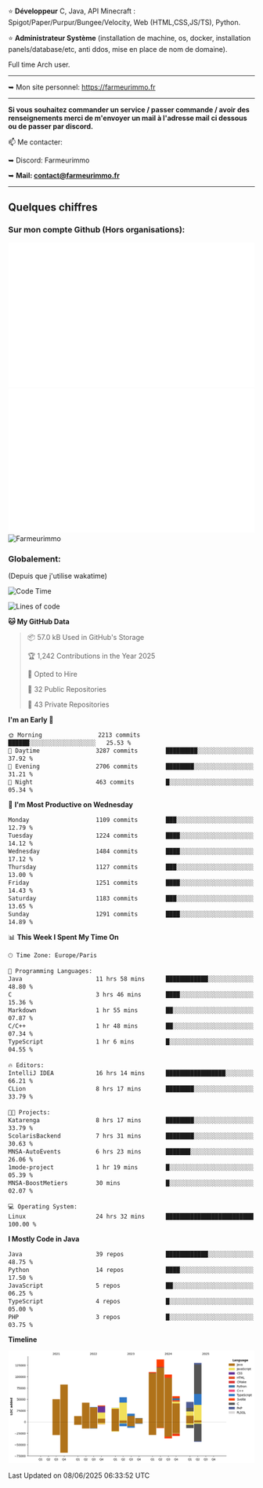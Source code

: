 ⭐ **Développeur** C, Java, API Minecraft : Spigot/Paper/Purpur/Bungee/Velocity, Web (HTML,CSS,JS/TS), Python.

⭐ **Administrateur Système** (installation de machine, os, docker, installation panels/database/etc, anti ddos, mise en place de nom de domaine).

Full time Arch user.

---

➥ Mon site personnel: https://farmeurimmo.fr

---

**Si vous souhaitez commander un service / passer commande / avoir des renseignements merci de m'envoyer un mail à l'adresse mail ci dessous ou de passer par discord.**

📫 Me contacter:
 
   ➥ Discord: Farmeurimmo
   
   ➥ **Mail: contact@farmeurimmo.fr**

---
## Quelques chiffres

### Sur mon compte Github (Hors organisations):

<a href="https://github.com/Farmeurimmo/github-stats">
<img src="https://github.com/Farmeurimmo/github-stats/blob/master/generated/overview.svg#gh-dark-mode-only" />
<img src="https://github.com/Farmeurimmo/github-stats/blob/master/generated/languages.svg#gh-dark-mode-only" />
</a>

<img src="https://komarev.com/ghpvc/?username=Farmeurimmo" alt="Farmeurimmo" />

### Globalement:

(Depuis que j'utilise wakatime)
<!--START_SECTION:waka-->
![Code Time](http://img.shields.io/badge/Code%20Time-2%2C100%20hrs%208%20mins-blue)

![Lines of code](https://img.shields.io/badge/From%20Hello%20World%20I%27ve%20Written-960.0%20thousand%20lines%20of%20code-blue)

**🐱 My GitHub Data** 

> 📦 57.0 kB Used in GitHub's Storage 
 > 
> 🏆 1,242 Contributions in the Year 2025
 > 
> 💼 Opted to Hire
 > 
> 📜 32 Public Repositories 
 > 
> 🔑 43 Private Repositories 
 > 
**I'm an Early 🐤** 

```text
🌞 Morning                2213 commits        ██████░░░░░░░░░░░░░░░░░░░   25.53 % 
🌆 Daytime                3287 commits        █████████░░░░░░░░░░░░░░░░   37.92 % 
🌃 Evening                2706 commits        ████████░░░░░░░░░░░░░░░░░   31.21 % 
🌙 Night                  463 commits         █░░░░░░░░░░░░░░░░░░░░░░░░   05.34 % 
```
📅 **I'm Most Productive on Wednesday** 

```text
Monday                   1109 commits        ███░░░░░░░░░░░░░░░░░░░░░░   12.79 % 
Tuesday                  1224 commits        ████░░░░░░░░░░░░░░░░░░░░░   14.12 % 
Wednesday                1484 commits        ████░░░░░░░░░░░░░░░░░░░░░   17.12 % 
Thursday                 1127 commits        ███░░░░░░░░░░░░░░░░░░░░░░   13.00 % 
Friday                   1251 commits        ████░░░░░░░░░░░░░░░░░░░░░   14.43 % 
Saturday                 1183 commits        ███░░░░░░░░░░░░░░░░░░░░░░   13.65 % 
Sunday                   1291 commits        ████░░░░░░░░░░░░░░░░░░░░░   14.89 % 
```


📊 **This Week I Spent My Time On** 

```text
🕑︎ Time Zone: Europe/Paris

💬 Programming Languages: 
Java                     11 hrs 58 mins      ████████████░░░░░░░░░░░░░   48.80 % 
C                        3 hrs 46 mins       ████░░░░░░░░░░░░░░░░░░░░░   15.36 % 
Markdown                 1 hr 55 mins        ██░░░░░░░░░░░░░░░░░░░░░░░   07.87 % 
C/C++                    1 hr 48 mins        ██░░░░░░░░░░░░░░░░░░░░░░░   07.34 % 
TypeScript               1 hr 6 mins         █░░░░░░░░░░░░░░░░░░░░░░░░   04.55 % 

🔥 Editors: 
IntelliJ IDEA            16 hrs 14 mins      █████████████████░░░░░░░░   66.21 % 
CLion                    8 hrs 17 mins       ████████░░░░░░░░░░░░░░░░░   33.79 % 

🐱‍💻 Projects: 
Katarenga                8 hrs 17 mins       ████████░░░░░░░░░░░░░░░░░   33.79 % 
ScolarisBackend          7 hrs 31 mins       ████████░░░░░░░░░░░░░░░░░   30.63 % 
MNSA-AutoEvents          6 hrs 23 mins       ███████░░░░░░░░░░░░░░░░░░   26.06 % 
1mode-project            1 hr 19 mins        █░░░░░░░░░░░░░░░░░░░░░░░░   05.39 % 
MNSA-BoostMetiers        30 mins             █░░░░░░░░░░░░░░░░░░░░░░░░   02.07 % 

💻 Operating System: 
Linux                    24 hrs 32 mins      █████████████████████████   100.00 % 
```

**I Mostly Code in Java** 

```text
Java                     39 repos            ████████████░░░░░░░░░░░░░   48.75 % 
Python                   14 repos            ████░░░░░░░░░░░░░░░░░░░░░   17.50 % 
JavaScript               5 repos             ██░░░░░░░░░░░░░░░░░░░░░░░   06.25 % 
TypeScript               4 repos             █░░░░░░░░░░░░░░░░░░░░░░░░   05.00 % 
PHP                      3 repos             █░░░░░░░░░░░░░░░░░░░░░░░░   03.75 % 
```



**Timeline**

![Lines of Code chart](https://raw.githubusercontent.com/Farmeurimmo/Farmeurimmo/main/assets/bar_graph.png)


 Last Updated on 08/06/2025 06:33:52 UTC
<!--END_SECTION:waka-->
